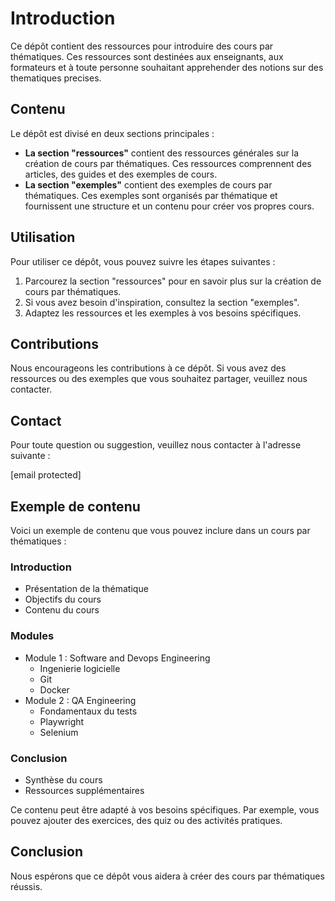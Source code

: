 # Introduction

Ce dépôt contient des ressources pour introduire des cours par thématiques. Ces ressources sont destinées aux enseignants, aux formateurs et à toute personne souhaitant apprehender des notions sur des thematiques precises.

## Contenu

Le dépôt est divisé en deux sections principales :

* **La section "ressources"** contient des ressources générales sur la création de cours par thématiques. Ces ressources comprennent des articles, des guides et des exemples de cours.
* **La section "exemples"** contient des exemples de cours par thématiques. Ces exemples sont organisés par thématique et fournissent une structure et un contenu pour créer vos propres cours.

## Utilisation

Pour utiliser ce dépôt, vous pouvez suivre les étapes suivantes :

1. Parcourez la section "ressources" pour en savoir plus sur la création de cours par thématiques.
2. Si vous avez besoin d'inspiration, consultez la section "exemples".
3. Adaptez les ressources et les exemples à vos besoins spécifiques.

## Contributions

Nous encourageons les contributions à ce dépôt. Si vous avez des ressources ou des exemples que vous souhaitez partager, veuillez nous contacter.

## Contact

Pour toute question ou suggestion, veuillez nous contacter à l'adresse suivante :

[email protected]

## Exemple de contenu

Voici un exemple de contenu que vous pouvez inclure dans un cours par thématiques :

### Introduction

* Présentation de la thématique
* Objectifs du cours
* Contenu du cours

### Modules

* Module 1 : Software and Devops Engineering
    * Ingenierie logicielle
    * Git 
    * Docker
* Module 2 : QA Engineering
    * Fondamentaux du tests
    * Playwright
    * Selenium

### Conclusion

* Synthèse du cours
* Ressources supplémentaires

Ce contenu peut être adapté à vos besoins spécifiques. Par exemple, vous pouvez ajouter des exercices, des quiz ou des activités pratiques.

## Conclusion

Nous espérons que ce dépôt vous aidera à créer des cours par thématiques réussis.

